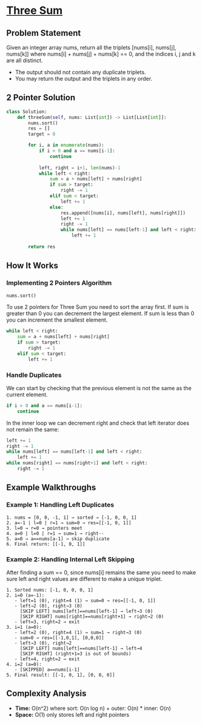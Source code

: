 # [Three Sum](https://neetcode.io/problems/three-integer-sum)

## Problem Statement
Given an integer array nums, return all the triplets [nums[i], nums[j], nums[k]] where nums[i] + nums[j] + nums[k] == 0, and the indices i, j and k are all distinct.
- The output should not contain any duplicate triplets. 
- You may return the output and the triplets in any order.

## 2 Pointer Solution
```python
class Solution:
    def threeSum(self, nums: List[int]) -> List[List[int]]:
        nums.sort()
        res = []
        target = 0

        for i, a in enumerate(nums):
            if i > 0 and a == nums[i-1]:
                continue
            
            left, right = i+1, len(nums)-1
            while left < right:
                sum = a + nums[left] + nums[right]
                if sum > target:
                    right -= 1
                elif sum < target:
                    left += 1
                else:
                    res.append([nums[i], nums[left], nums[right]])
                    left += 1
                    right -= 1
                    while nums[left] == nums[left-1] and left < right:
                        left += 1 
        
        return res
```

## How It Works

### Implementing 2 Pointers Algorithm
```python
nums.sort()
```

To use 2 pointers for Three Sum you need to sort the array first. 
If sum is greater than 0 you can decrement the largest element.
If sum is less than 0 you can increment the smallest element.
```python
while left < right:
    sum = a + nums[left] + nums[right]
    if sum > target:
        right -= 1
    elif sum < target:
        left += 1
```

### Handle Duplicates

We can start by checking that the previous element is not the same as the current element.
```python
if i > 0 and a == nums[i-1]:
    continue
```

In the inner loop we can decrement right and check that left iterator does not remain the same:
```python
left += 1
right -= 1
while nums[left] == nums[left-1] and left < right:
    left += 1 
while nums[right] == nums[right+1] and left < right:
    right -= 1 
```

## Example Walkthroughs

### Example 1: Handling Left Duplicates

```
1. nums = [0, 0, -1, 1] → sorted → [-1, 0, 0, 1]
2. a=-1 | l=0 | r=1 → sum=0 → res=[[-1, 0, 1]]
3. l=0 → r=0 → pointers meet
4. a=0 | l=0 | r=1 → sum=1 → right--
5. a=0 → a==nums[a-1] → skip duplicate
6. Final return: [[-1, 0, 1]]
```

### Example 2: Handling Internal Left Skipping

After finding a sum == 0, since nums[i] remains the same you need to make sure left and right values are different to make a unique triplet.
```
1. Sorted nums: [-1, 0, 0, 0, 1]
2. i=0 (a=-1):
   - left=1 (0), right=4 (1) → sum=0 → res=[[-1, 0, 1]]
   - left→2 (0), right→3 (0)
     [SKIP LEFT] nums[left]==nums[left-1] → left→3 (0)
     [SKIP RIGHT] nums[right]==nums[right+1] → right→2 (0)
   - left=3, right=2 → exit
3. i=1 (a=0):
   - left=2 (0), right=4 (1) → sum=1 → right→3 (0)
   - sum=0 → res=[[-1,0,1], [0,0,0]]
   - left→3 (0), right→2
     [SKIP LEFT] nums[left]==nums[left-1] → left→4
     [SKIP RIGHT] (right+1=3 is out of bounds)
   - left=4, right=2 → exit
4. i=2 (a=0):
   - [SKIPPED] a==nums[i-1]
5. Final result: [[-1, 0, 1], [0, 0, 0]]
```

## Complexity Analysis
- **Time:** O(n^2) where sort: O(n log n) + outer: O(n) * inner: O(n)
- **Space:** O(1) only stores left and right pointers





